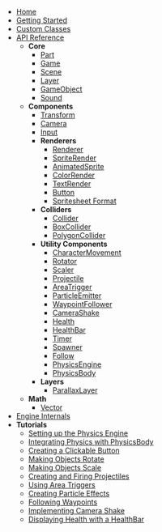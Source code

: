 - [Home](README.md)
- [Getting Started](getting-started.md)
- [Custom Classes](custom-classes.md)
- [API Reference](api-reference.md)
  - **Core**
    - [Part](api/Part.md)
    - [Game](api/Game.md)
    - [Scene](api/Scene.md)
    - [Layer](api/Layer.md)
    - [GameObject](api/GameObject.md)
    - [Sound](api/Sound.md)
  - **Components**
    - [Transform](api/Transform.md)
    - [Camera](api/Camera.md)
    - [Input](api/Input.md)
    - **Renderers**
      - [Renderer](api/Renderer.md)
      - [SpriteRender](api/SpriteRender.md)
      - [AnimatedSprite](api/AnimatedSprite.md)
      - [ColorRender](api/ColorRender.md)
      - [TextRender](api/TextRender.md)
      - [Button](api/Button.md)
      - [Spritesheet Format](spritesheet-format.md)
    - **Colliders**
      - [Collider](api/Collider.md)
      - [BoxCollider](api/BoxCollider.md)
      - [PolygonCollider](api/PolygonCollider.md)
    - **Utility Components**
      - [CharacterMovement](api/CharacterMovement.md)
      - [Rotator](api/Rotator.md)
      - [Scaler](api/Scaler.md)
      - [Projectile](api/Projectile.md)
      - [AreaTrigger](api/AreaTrigger.md)
      - [ParticleEmitter](api/ParticleEmitter.md)
      - [WaypointFollower](api/WaypointFollower.md)
      - [CameraShake](api/CameraShake.md)
      - [Health](api/Health.md)
      - [HealthBar](api/HealthBar.md)
      - [Timer](api/Timer.md)
      - [Spawner](api/Spawner.md)
      - [Follow](api/Follow.md)
      - [PhysicsEngine](api/PhysicsEngine.md)
      - [PhysicsBody](api/PhysicsBody.md)
    - **Layers**
      - [ParallaxLayer](api/ParallaxLayer.md)
  - **Math**
    - [Vector](api/Vector.md)
- [Engine Internals](engine-internals.md)
- **Tutorials**
  - [Setting up the Physics Engine](tutorials/physics-engine.md)
  - [Integrating Physics with PhysicsBody](tutorials/physics-body.md)
  - [Creating a Clickable Button](tutorials/clickable-button.md)
  - [Making Objects Rotate](tutorials/rotating-objects.md)
  - [Making Objects Scale](tutorials/scaling-objects.md)
  - [Creating and Firing Projectiles](tutorials/projectiles.md)
  - [Using Area Triggers](tutorials/area-triggers.md)
  - [Creating Particle Effects](tutorials/particle-effects.md)
  - [Following Waypoints](tutorials/waypoint-follower.md)
  - [Implementing Camera Shake](tutorials/camera-shake.md)
  - [Displaying Health with a HealthBar](tutorials/health-bar.md)